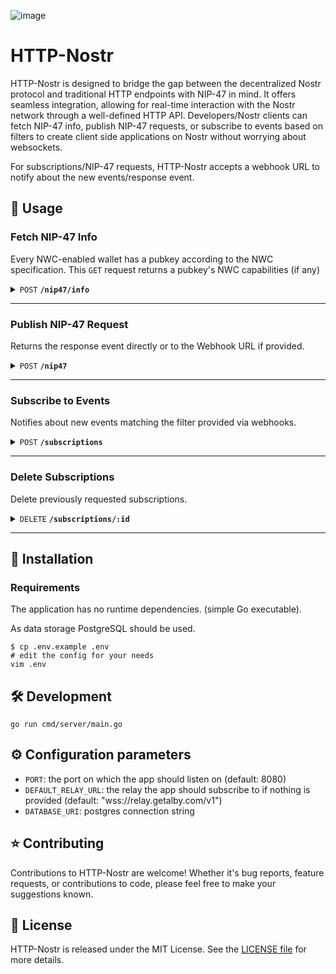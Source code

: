 ![image](https://github.com/getAlby/http-nostr/assets/64399555/81516030-b3dd-44ab-be4f-5a5edf5dfcdd)

# HTTP-Nostr

HTTP-Nostr is designed to bridge the gap between the decentralized Nostr protocol and traditional HTTP endpoints with NIP-47 in mind. It offers seamless integration, allowing for real-time interaction with the Nostr network through a well-defined HTTP API. Developers/Nostr clients can fetch NIP-47 info, publish NIP-47 requests, or subscribe to events based on filters to create client side applications on Nostr without worrying about websockets.

For subscriptions/NIP-47 requests, HTTP-Nostr accepts a webhook URL to notify about the new events/response event.

<!-- ## 🛝 Try it out

Endpoints:  -->

## 🤙 Usage

### Fetch NIP-47 Info

Every NWC-enabled wallet has a pubkey according to the NWC specification.
This `GET` request returns a pubkey's NWC capabilities (if any)

<details>
<summary>
<code>POST</code> <code><b>/nip47/info</b></code>
</summary>

#### Request Body

| name      |  type     | data type               | description                                                           |
|-----------|-----------|-------------------------|-----------------------------------------------------------------------|
| relayUrl  |  optional | string           | If no relay is provided, it uses the default relay (wss://relay.getalby.com/v1)  |
| walletPubkey  |  required | string   | Pubkey of the NWC Wallet Provider  |

#### Response

```json
{
  "id": "a16ye1391c22xx........xxxxx",
  "pubkey": "a16y69effexxxx........xxxxx",
  "created_at": 1708336682,
  "kind": 13194,
  "tags": [],
  "content": "pay_invoice, pay_keysend, get_balance, get_info, make_invoice, lookup_invoice, list_transactions",
  "sig": <signature>
}
```
</details>

------------------------------------------------------------------------------------------

### Publish NIP-47 Request

Returns the response event directly or to the Webhook URL if provided.

<details>
<summary>
<code>POST</code> <code><b>/nip47</b></code>
</summary>

#### Request Body

| name      |  type     | data type               | description                                                           |
|-----------|-----------|-------------------------|-----------------------------------------------------------------------|
| relayUrl  |  optional | string           | If no relay is provided, it uses the default relay (wss://relay.getalby.com/v1)  |
| webhookUrl  |  optional | string         | Webhook URL to publish the response event, returns the event directly if not provided  |
| walletPubkey  |  required | string   | Pubkey of the NWC Wallet Provider  |
| event  |  required | JSON object (see [example](#event-example))  | **Signed** request event  |


#### Event Example

```json
{
  "id":"a16ycf4a01bcxx........xxxxx",
  "pubkey":"a16y69effexxxx........xxxxx",
  "created_at":1700000021,
  "kind":23194,
  "tags":[
    ["p","a16y6sfa01bcxx........xxxxx"]
  ],
  "content": "<encrypted content>",
  "sig":"<signature>"
}
// Source: https://pkg.go.dev/github.com/nbd-wtf/go-nostr@v0.30.0#Event
```

#### Response (with webhook)

```json
"webhook received"
```

#### Response (without webhook)

```json
{
  "id": "a16ycf4a01bcxx........xxxxx",
  "pubkey": "a16y69effexxxx........xxxxx",
  "created_at": 1709033612,
  "kind": 23195,
  "tags": [
    [
      "p",
      "f490f5xxxxx........xxxxx"
    ],
    [
      "e",
      "a41aefxxxxx........xxxxx"
    ]
  ],
  "content": <encrypted content>,
  "sig": <signature>
}
```
</details>

------------------------------------------------------------------------------------------

### Subscribe to Events

Notifies about new events matching the filter provided via webhooks.

<details>
<summary>
<code>POST</code> <code><b>/subscriptions</b></code>
</summary>

#### Request Body

| name      |  type     | data type               | description                                                           |
|-----------|-----------|-------------------------|-----------------------------------------------------------------------|
| relayUrl  |  optional | string           | If no relay is provided, it uses the default relay  |
| webhookUrl  |  required | string         | Webhook URL to publish events |
| filter  |  required | JSON object (see [example](#filter-example)) | Filters to subscribe to |


#### Filter Example

```json
{
  "ids": ["id1", "id2"],
  "kinds": [1,2],
  "authors": ["author1", "author2"],
  "since": 1721212121,
  "until": 1721212121,
  "limit": 10,
  "search": "example search",
  "#tag1": ["value1", "value2"],
  "#tag2": ["value3"],
  "#tag3": ["value4", "value5", "value6"],
}
// Source: https://pkg.go.dev/github.com/nbd-wtf/go-nostr@v0.30.0#Filter
```

#### Response

```json
{
  "subscription_id": "f370d1fc-x0x0-x0x0-x0x0-8f68fa12f32c",
  "webhookUrl": "https://your.webhook.url"
}
```
</details>

------------------------------------------------------------------------------------------

### Delete Subscriptions

Delete previously requested subscriptions.

<details>
<summary>
<code>DELETE</code> <code><b>/subscriptions/:id</b></code>
</summary>

#### Parameter

| name      |  type     | data type               | description                                                           |
|-----------|-----------|-------------------------|-----------------------------------------------------------------------|
| id  |  required | string           | UUID received on subscribing to a relay  |


#### Response

```json
"subscription x stopped"
```
</details>

------------------------------------------------------------------------------------------

## 🚀 Installation

### Requirements

The application has no runtime dependencies. (simple Go executable).

As data storage PostgreSQL should be used.

    $ cp .env.example .env
    # edit the config for your needs
    vim .env

## 🛠️ Development

`go run cmd/server/main.go`

## ⚙️ Configuration parameters

- `PORT`: the port on which the app should listen on (default: 8080)
- `DEFAULT_RELAY_URL`: the relay the app should subscribe to if nothing is provided (default: "wss://relay.getalby.com/v1")
- `DATABASE_URI`: postgres connection string

## ⭐ Contributing

Contributions to HTTP-Nostr are welcome! Whether it's bug reports, feature requests, or contributions to code, please feel free to make your suggestions known.

## 📄 License

HTTP-Nostr is released under the MIT License. See the [LICENSE file](./LICENSE) for more details.
